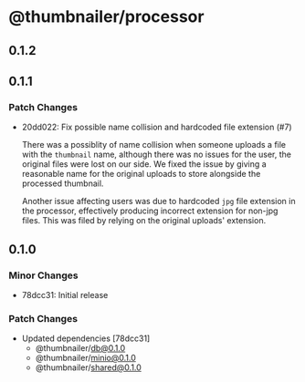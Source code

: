 # @thumbnailer/processor

## 0.1.2

## 0.1.1

### Patch Changes

- 20dd022: Fix possible name collision and hardcoded file extension (#7)

  There was a possiblity of name collision when someone uploads a file with the `thumbnail` name, although there was no issues for the user, the original files were lost on our side.
  We fixed the issue by giving a reasonable name for the original uploads to store alongside the processed thumbnail.

  Another issue affecting users was due to hardcoded `jpg` file extension in the processor, effectively producing incorrect extension for non-jpg files.
  This was filed by relying on the original uploads' extension.

## 0.1.0

### Minor Changes

- 78dcc31: Initial release

### Patch Changes

- Updated dependencies [78dcc31]
  - @thumbnailer/db@0.1.0
  - @thumbnailer/minio@0.1.0
  - @thumbnailer/shared@0.1.0
